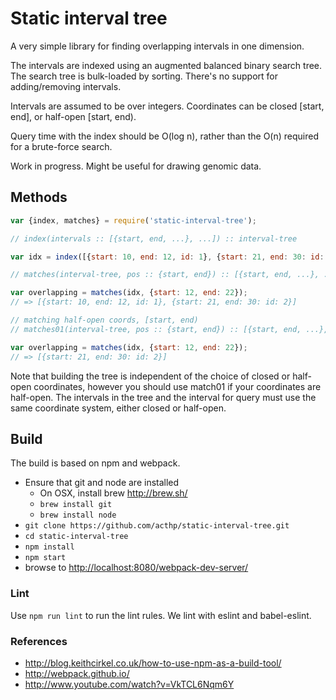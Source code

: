 # Static interval tree

A very simple library for finding overlapping intervals in one dimension.

The intervals are indexed using an augmented balanced binary search tree. The
search tree is bulk-loaded by sorting. There's no support for adding/removing
intervals.

Intervals are assumed to be over integers. Coordinates can be closed [start, end],
or half-open [start, end).

Query time with the index should be O(log n), rather than 
the O(n) required for a brute-force search.

Work in progress. Might be useful for drawing genomic data.

## Methods

```javascript
var {index, matches} = require('static-interval-tree');

// index(intervals :: [{start, end, ...}, ...]) :: interval-tree

var idx = index([{start: 10, end: 12, id: 1}, {start: 21, end: 30: id: 2}]);

// matches(interval-tree, pos :: {start, end}) :: [{start, end, ...}, ...]

var overlapping = matches(idx, {start: 12, end: 22});
// => [{start: 10, end: 12, id: 1}, {start: 21, end: 30: id: 2}]

// matching half-open coords, [start, end)
// matches01(interval-tree, pos :: {start, end}) :: [{start, end, ...}, ...]

var overlapping = matches(idx, {start: 12, end: 22});
// => [{start: 21, end: 30: id: 2}]

```

Note that building the tree is independent of the choice of closed or half-open
coordinates, however you should use match01 if your coordinates are half-open.
The intervals in the tree and the interval for query must use the same coordinate
system, either closed or half-open.

## Build
The build is based on npm and webpack.
 * Ensure that git and node are installed
   * On OSX, install brew http://brew.sh/
   * `brew install git`
   * `brew install node`
 * `git clone https://github.com/acthp/static-interval-tree.git`
 * `cd static-interval-tree`
 * `npm install`
 * `npm start`
 * browse to [http://localhost:8080/webpack-dev-server/](http://localhost:8080/webpack-dev-server/)

### Lint

Use `npm run lint` to run the lint rules. We lint with eslint and babel-eslint.

### References
 * http://blog.keithcirkel.co.uk/how-to-use-npm-as-a-build-tool/
 * http://webpack.github.io/
 * http://www.youtube.com/watch?v=VkTCL6Nqm6Y
